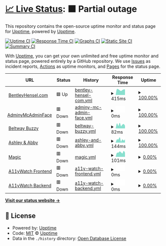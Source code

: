 # [📈 Live Status](https://status.bentleyhensel.com): <!--live status--> **🟧 Partial outage**

This repository contains the open-source uptime monitor and status page for [Upptime](https://upptime.js.org), powered by [Upptime](https://github.com/upptime/upptime).

[![Uptime CI](https://github.com/theboatymcboatface/upptime/workflows/Uptime%20CI/badge.svg)](https://github.com/theboatymcboatface/upptime/actions?query=workflow%3A%22Uptime+CI%22)
[![Response Time CI](https://github.com/theboatymcboatface/upptime/workflows/Response%20Time%20CI/badge.svg)](https://github.com/theboatymcboatface/upptime/actions?query=workflow%3A%22Response+Time+CI%22)
[![Graphs CI](https://github.com/theboatymcboatface/upptime/workflows/Graphs%20CI/badge.svg)](https://github.com/theboatymcboatface/upptime/actions?query=workflow%3A%22Graphs+CI%22)
[![Static Site CI](https://github.com/theboatymcboatface/upptime/workflows/Static%20Site%20CI/badge.svg)](https://github.com/theboatymcboatface/upptime/actions?query=workflow%3A%22Static+Site+CI%22)
[![Summary CI](https://github.com/theboatymcboatface/upptime/workflows/Summary%20CI/badge.svg)](https://github.com/theboatymcboatface/upptime/actions?query=workflow%3A%22Summary+CI%22)

With [Upptime](https://upptime.js.org), you can get your own unlimited and free uptime monitor and status page, powered entirely by a GitHub repository. We use [Issues](https://github.com/upptime/upptime/issues) as incident reports, [Actions](https://github.com/theboatymcboatface/upptime/actions) as uptime monitors, and [Pages](https://status.bentleyhensel.com) for the status page.

<!--start: status pages-->
<!-- This summary is generated by Upptime (https://github.com/upptime/upptime) -->
<!-- Do not edit this manually, your changes will be overwritten -->
<!-- prettier-ignore -->
| URL | Status | History | Response Time | Uptime |
| --- | ------ | ------- | ------------- | ------ |
| <img alt="" src="https://icons.duckduckgo.com/ip3/bentleyhensel.com.ico" height="13"> [BentleyHensel.com](https://bentleyhensel.com/) | 🟩 Up | [bentley-hensel-com.yml](https://github.com/TheBoatyMcBoatFace/upptime/commits/HEAD/history/bentley-hensel-com.yml) | <details><summary><img alt="Response time graph" src="./graphs/bentley-hensel-com/response-time-week.png" height="20"> 415ms</summary><br><a href="https://theboatymcboatface.github.io/upptime/history/bentley-hensel-com"><img alt="Response time 314" src="https://img.shields.io/endpoint?url=https%3A%2F%2Fraw.githubusercontent.com%2FTheBoatyMcBoatFace%2Fupptime%2FHEAD%2Fapi%2Fbentley-hensel-com%2Fresponse-time.json"></a><br><a href="https://theboatymcboatface.github.io/upptime/history/bentley-hensel-com"><img alt="24-hour response time 448" src="https://img.shields.io/endpoint?url=https%3A%2F%2Fraw.githubusercontent.com%2FTheBoatyMcBoatFace%2Fupptime%2FHEAD%2Fapi%2Fbentley-hensel-com%2Fresponse-time-day.json"></a><br><a href="https://theboatymcboatface.github.io/upptime/history/bentley-hensel-com"><img alt="7-day response time 415" src="https://img.shields.io/endpoint?url=https%3A%2F%2Fraw.githubusercontent.com%2FTheBoatyMcBoatFace%2Fupptime%2FHEAD%2Fapi%2Fbentley-hensel-com%2Fresponse-time-week.json"></a><br><a href="https://theboatymcboatface.github.io/upptime/history/bentley-hensel-com"><img alt="30-day response time 429" src="https://img.shields.io/endpoint?url=https%3A%2F%2Fraw.githubusercontent.com%2FTheBoatyMcBoatFace%2Fupptime%2FHEAD%2Fapi%2Fbentley-hensel-com%2Fresponse-time-month.json"></a><br><a href="https://theboatymcboatface.github.io/upptime/history/bentley-hensel-com"><img alt="1-year response time 314" src="https://img.shields.io/endpoint?url=https%3A%2F%2Fraw.githubusercontent.com%2FTheBoatyMcBoatFace%2Fupptime%2FHEAD%2Fapi%2Fbentley-hensel-com%2Fresponse-time-year.json"></a></details> | <details><summary><a href="https://theboatymcboatface.github.io/upptime/history/bentley-hensel-com">100.00%</a></summary><a href="https://theboatymcboatface.github.io/upptime/history/bentley-hensel-com"><img alt="All-time uptime 83.79%" src="https://img.shields.io/endpoint?url=https%3A%2F%2Fraw.githubusercontent.com%2FTheBoatyMcBoatFace%2Fupptime%2FHEAD%2Fapi%2Fbentley-hensel-com%2Fuptime.json"></a><br><a href="https://theboatymcboatface.github.io/upptime/history/bentley-hensel-com"><img alt="24-hour uptime 100.00%" src="https://img.shields.io/endpoint?url=https%3A%2F%2Fraw.githubusercontent.com%2FTheBoatyMcBoatFace%2Fupptime%2FHEAD%2Fapi%2Fbentley-hensel-com%2Fuptime-day.json"></a><br><a href="https://theboatymcboatface.github.io/upptime/history/bentley-hensel-com"><img alt="7-day uptime 100.00%" src="https://img.shields.io/endpoint?url=https%3A%2F%2Fraw.githubusercontent.com%2FTheBoatyMcBoatFace%2Fupptime%2FHEAD%2Fapi%2Fbentley-hensel-com%2Fuptime-week.json"></a><br><a href="https://theboatymcboatface.github.io/upptime/history/bentley-hensel-com"><img alt="30-day uptime 99.77%" src="https://img.shields.io/endpoint?url=https%3A%2F%2Fraw.githubusercontent.com%2FTheBoatyMcBoatFace%2Fupptime%2FHEAD%2Fapi%2Fbentley-hensel-com%2Fuptime-month.json"></a><br><a href="https://theboatymcboatface.github.io/upptime/history/bentley-hensel-com"><img alt="1-year uptime 83.79%" src="https://img.shields.io/endpoint?url=https%3A%2F%2Fraw.githubusercontent.com%2FTheBoatyMcBoatFace%2Fupptime%2FHEAD%2Fapi%2Fbentley-hensel-com%2Fuptime-year.json"></a></details>
| <img alt="" src="https://icons.duckduckgo.com/ip3/null.ico" height="13"> [AdminyMcAdminFace](https//portainer.beltway-buzz.com) | 🟥 Down | [adminy-mc-admin-face.yml](https://github.com/TheBoatyMcBoatFace/upptime/commits/HEAD/history/adminy-mc-admin-face.yml) | <details><summary><img alt="Response time graph" src="./graphs/adminy-mc-admin-face/response-time-week.png" height="20"> 0ms</summary><br><a href="https://theboatymcboatface.github.io/upptime/history/adminy-mc-admin-face"><img alt="Response time 0" src="https://img.shields.io/endpoint?url=https%3A%2F%2Fraw.githubusercontent.com%2FTheBoatyMcBoatFace%2Fupptime%2FHEAD%2Fapi%2Fadminy-mc-admin-face%2Fresponse-time.json"></a><br><a href="https://theboatymcboatface.github.io/upptime/history/adminy-mc-admin-face"><img alt="24-hour response time 0" src="https://img.shields.io/endpoint?url=https%3A%2F%2Fraw.githubusercontent.com%2FTheBoatyMcBoatFace%2Fupptime%2FHEAD%2Fapi%2Fadminy-mc-admin-face%2Fresponse-time-day.json"></a><br><a href="https://theboatymcboatface.github.io/upptime/history/adminy-mc-admin-face"><img alt="7-day response time 0" src="https://img.shields.io/endpoint?url=https%3A%2F%2Fraw.githubusercontent.com%2FTheBoatyMcBoatFace%2Fupptime%2FHEAD%2Fapi%2Fadminy-mc-admin-face%2Fresponse-time-week.json"></a><br><a href="https://theboatymcboatface.github.io/upptime/history/adminy-mc-admin-face"><img alt="30-day response time 0" src="https://img.shields.io/endpoint?url=https%3A%2F%2Fraw.githubusercontent.com%2FTheBoatyMcBoatFace%2Fupptime%2FHEAD%2Fapi%2Fadminy-mc-admin-face%2Fresponse-time-month.json"></a><br><a href="https://theboatymcboatface.github.io/upptime/history/adminy-mc-admin-face"><img alt="1-year response time 0" src="https://img.shields.io/endpoint?url=https%3A%2F%2Fraw.githubusercontent.com%2FTheBoatyMcBoatFace%2Fupptime%2FHEAD%2Fapi%2Fadminy-mc-admin-face%2Fresponse-time-year.json"></a></details> | <details><summary><a href="https://theboatymcboatface.github.io/upptime/history/adminy-mc-admin-face">100.00%</a></summary><a href="https://theboatymcboatface.github.io/upptime/history/adminy-mc-admin-face"><img alt="All-time uptime 97.98%" src="https://img.shields.io/endpoint?url=https%3A%2F%2Fraw.githubusercontent.com%2FTheBoatyMcBoatFace%2Fupptime%2FHEAD%2Fapi%2Fadminy-mc-admin-face%2Fuptime.json"></a><br><a href="https://theboatymcboatface.github.io/upptime/history/adminy-mc-admin-face"><img alt="24-hour uptime 100.00%" src="https://img.shields.io/endpoint?url=https%3A%2F%2Fraw.githubusercontent.com%2FTheBoatyMcBoatFace%2Fupptime%2FHEAD%2Fapi%2Fadminy-mc-admin-face%2Fuptime-day.json"></a><br><a href="https://theboatymcboatface.github.io/upptime/history/adminy-mc-admin-face"><img alt="7-day uptime 100.00%" src="https://img.shields.io/endpoint?url=https%3A%2F%2Fraw.githubusercontent.com%2FTheBoatyMcBoatFace%2Fupptime%2FHEAD%2Fapi%2Fadminy-mc-admin-face%2Fuptime-week.json"></a><br><a href="https://theboatymcboatface.github.io/upptime/history/adminy-mc-admin-face"><img alt="30-day uptime 100.00%" src="https://img.shields.io/endpoint?url=https%3A%2F%2Fraw.githubusercontent.com%2FTheBoatyMcBoatFace%2Fupptime%2FHEAD%2Fapi%2Fadminy-mc-admin-face%2Fuptime-month.json"></a><br><a href="https://theboatymcboatface.github.io/upptime/history/adminy-mc-admin-face"><img alt="1-year uptime 97.98%" src="https://img.shields.io/endpoint?url=https%3A%2F%2Fraw.githubusercontent.com%2FTheBoatyMcBoatFace%2Fupptime%2FHEAD%2Fapi%2Fadminy-mc-admin-face%2Fuptime-year.json"></a></details>
| <img alt="" src="https://icons.duckduckgo.com/ip3/media.beltway-buzz.com.ico" height="13"> [Beltway Buzzy](https://media.beltway-buzz.com) | 🟥 Down | [beltway-buzzy.yml](https://github.com/TheBoatyMcBoatFace/upptime/commits/HEAD/history/beltway-buzzy.yml) | <details><summary><img alt="Response time graph" src="./graphs/beltway-buzzy/response-time-week.png" height="20"> 82ms</summary><br><a href="https://theboatymcboatface.github.io/upptime/history/beltway-buzzy"><img alt="Response time 103" src="https://img.shields.io/endpoint?url=https%3A%2F%2Fraw.githubusercontent.com%2FTheBoatyMcBoatFace%2Fupptime%2FHEAD%2Fapi%2Fbeltway-buzzy%2Fresponse-time.json"></a><br><a href="https://theboatymcboatface.github.io/upptime/history/beltway-buzzy"><img alt="24-hour response time 57" src="https://img.shields.io/endpoint?url=https%3A%2F%2Fraw.githubusercontent.com%2FTheBoatyMcBoatFace%2Fupptime%2FHEAD%2Fapi%2Fbeltway-buzzy%2Fresponse-time-day.json"></a><br><a href="https://theboatymcboatface.github.io/upptime/history/beltway-buzzy"><img alt="7-day response time 82" src="https://img.shields.io/endpoint?url=https%3A%2F%2Fraw.githubusercontent.com%2FTheBoatyMcBoatFace%2Fupptime%2FHEAD%2Fapi%2Fbeltway-buzzy%2Fresponse-time-week.json"></a><br><a href="https://theboatymcboatface.github.io/upptime/history/beltway-buzzy"><img alt="30-day response time 83" src="https://img.shields.io/endpoint?url=https%3A%2F%2Fraw.githubusercontent.com%2FTheBoatyMcBoatFace%2Fupptime%2FHEAD%2Fapi%2Fbeltway-buzzy%2Fresponse-time-month.json"></a><br><a href="https://theboatymcboatface.github.io/upptime/history/beltway-buzzy"><img alt="1-year response time 103" src="https://img.shields.io/endpoint?url=https%3A%2F%2Fraw.githubusercontent.com%2FTheBoatyMcBoatFace%2Fupptime%2FHEAD%2Fapi%2Fbeltway-buzzy%2Fresponse-time-year.json"></a></details> | <details><summary><a href="https://theboatymcboatface.github.io/upptime/history/beltway-buzzy">100.00%</a></summary><a href="https://theboatymcboatface.github.io/upptime/history/beltway-buzzy"><img alt="All-time uptime 97.98%" src="https://img.shields.io/endpoint?url=https%3A%2F%2Fraw.githubusercontent.com%2FTheBoatyMcBoatFace%2Fupptime%2FHEAD%2Fapi%2Fbeltway-buzzy%2Fuptime.json"></a><br><a href="https://theboatymcboatface.github.io/upptime/history/beltway-buzzy"><img alt="24-hour uptime 100.00%" src="https://img.shields.io/endpoint?url=https%3A%2F%2Fraw.githubusercontent.com%2FTheBoatyMcBoatFace%2Fupptime%2FHEAD%2Fapi%2Fbeltway-buzzy%2Fuptime-day.json"></a><br><a href="https://theboatymcboatface.github.io/upptime/history/beltway-buzzy"><img alt="7-day uptime 100.00%" src="https://img.shields.io/endpoint?url=https%3A%2F%2Fraw.githubusercontent.com%2FTheBoatyMcBoatFace%2Fupptime%2FHEAD%2Fapi%2Fbeltway-buzzy%2Fuptime-week.json"></a><br><a href="https://theboatymcboatface.github.io/upptime/history/beltway-buzzy"><img alt="30-day uptime 100.00%" src="https://img.shields.io/endpoint?url=https%3A%2F%2Fraw.githubusercontent.com%2FTheBoatyMcBoatFace%2Fupptime%2FHEAD%2Fapi%2Fbeltway-buzzy%2Fuptime-month.json"></a><br><a href="https://theboatymcboatface.github.io/upptime/history/beltway-buzzy"><img alt="1-year uptime 97.98%" src="https://img.shields.io/endpoint?url=https%3A%2F%2Fraw.githubusercontent.com%2FTheBoatyMcBoatFace%2Fupptime%2FHEAD%2Fapi%2Fbeltway-buzzy%2Fuptime-year.json"></a></details>
| <img alt="" src="https://icons.duckduckgo.com/ip3/ashleyabby.info.ico" height="13"> [Ashley & Abby](https://ashleyabby.info) | 🟥 Down | [ashley-and-abby.yml](https://github.com/TheBoatyMcBoatFace/upptime/commits/HEAD/history/ashley-and-abby.yml) | <details><summary><img alt="Response time graph" src="./graphs/ashley-and-abby/response-time-week.png" height="20"> 144ms</summary><br><a href="https://theboatymcboatface.github.io/upptime/history/ashley-and-abby"><img alt="Response time 184" src="https://img.shields.io/endpoint?url=https%3A%2F%2Fraw.githubusercontent.com%2FTheBoatyMcBoatFace%2Fupptime%2FHEAD%2Fapi%2Fashley-and-abby%2Fresponse-time.json"></a><br><a href="https://theboatymcboatface.github.io/upptime/history/ashley-and-abby"><img alt="24-hour response time 151" src="https://img.shields.io/endpoint?url=https%3A%2F%2Fraw.githubusercontent.com%2FTheBoatyMcBoatFace%2Fupptime%2FHEAD%2Fapi%2Fashley-and-abby%2Fresponse-time-day.json"></a><br><a href="https://theboatymcboatface.github.io/upptime/history/ashley-and-abby"><img alt="7-day response time 144" src="https://img.shields.io/endpoint?url=https%3A%2F%2Fraw.githubusercontent.com%2FTheBoatyMcBoatFace%2Fupptime%2FHEAD%2Fapi%2Fashley-and-abby%2Fresponse-time-week.json"></a><br><a href="https://theboatymcboatface.github.io/upptime/history/ashley-and-abby"><img alt="30-day response time 145" src="https://img.shields.io/endpoint?url=https%3A%2F%2Fraw.githubusercontent.com%2FTheBoatyMcBoatFace%2Fupptime%2FHEAD%2Fapi%2Fashley-and-abby%2Fresponse-time-month.json"></a><br><a href="https://theboatymcboatface.github.io/upptime/history/ashley-and-abby"><img alt="1-year response time 184" src="https://img.shields.io/endpoint?url=https%3A%2F%2Fraw.githubusercontent.com%2FTheBoatyMcBoatFace%2Fupptime%2FHEAD%2Fapi%2Fashley-and-abby%2Fresponse-time-year.json"></a></details> | <details><summary><a href="https://theboatymcboatface.github.io/upptime/history/ashley-and-abby">100.00%</a></summary><a href="https://theboatymcboatface.github.io/upptime/history/ashley-and-abby"><img alt="All-time uptime 99.16%" src="https://img.shields.io/endpoint?url=https%3A%2F%2Fraw.githubusercontent.com%2FTheBoatyMcBoatFace%2Fupptime%2FHEAD%2Fapi%2Fashley-and-abby%2Fuptime.json"></a><br><a href="https://theboatymcboatface.github.io/upptime/history/ashley-and-abby"><img alt="24-hour uptime 100.00%" src="https://img.shields.io/endpoint?url=https%3A%2F%2Fraw.githubusercontent.com%2FTheBoatyMcBoatFace%2Fupptime%2FHEAD%2Fapi%2Fashley-and-abby%2Fuptime-day.json"></a><br><a href="https://theboatymcboatface.github.io/upptime/history/ashley-and-abby"><img alt="7-day uptime 100.00%" src="https://img.shields.io/endpoint?url=https%3A%2F%2Fraw.githubusercontent.com%2FTheBoatyMcBoatFace%2Fupptime%2FHEAD%2Fapi%2Fashley-and-abby%2Fuptime-week.json"></a><br><a href="https://theboatymcboatface.github.io/upptime/history/ashley-and-abby"><img alt="30-day uptime 100.00%" src="https://img.shields.io/endpoint?url=https%3A%2F%2Fraw.githubusercontent.com%2FTheBoatyMcBoatFace%2Fupptime%2FHEAD%2Fapi%2Fashley-and-abby%2Fuptime-month.json"></a><br><a href="https://theboatymcboatface.github.io/upptime/history/ashley-and-abby"><img alt="1-year uptime 99.16%" src="https://img.shields.io/endpoint?url=https%3A%2F%2Fraw.githubusercontent.com%2FTheBoatyMcBoatFace%2Fupptime%2FHEAD%2Fapi%2Fashley-and-abby%2Fuptime-year.json"></a></details>
| <img alt="" src="https://icons.duckduckgo.com/ip3/magic.bfhensel.com.ico" height="13"> [Magic](https://magic.bfhensel.com) | 🟥 Down | [magic.yml](https://github.com/TheBoatyMcBoatFace/upptime/commits/HEAD/history/magic.yml) | <details><summary><img alt="Response time graph" src="./graphs/magic/response-time-week.png" height="20"> 101ms</summary><br><a href="https://theboatymcboatface.github.io/upptime/history/magic"><img alt="Response time 172" src="https://img.shields.io/endpoint?url=https%3A%2F%2Fraw.githubusercontent.com%2FTheBoatyMcBoatFace%2Fupptime%2FHEAD%2Fapi%2Fmagic%2Fresponse-time.json"></a><br><a href="https://theboatymcboatface.github.io/upptime/history/magic"><img alt="24-hour response time 94" src="https://img.shields.io/endpoint?url=https%3A%2F%2Fraw.githubusercontent.com%2FTheBoatyMcBoatFace%2Fupptime%2FHEAD%2Fapi%2Fmagic%2Fresponse-time-day.json"></a><br><a href="https://theboatymcboatface.github.io/upptime/history/magic"><img alt="7-day response time 101" src="https://img.shields.io/endpoint?url=https%3A%2F%2Fraw.githubusercontent.com%2FTheBoatyMcBoatFace%2Fupptime%2FHEAD%2Fapi%2Fmagic%2Fresponse-time-week.json"></a><br><a href="https://theboatymcboatface.github.io/upptime/history/magic"><img alt="30-day response time 101" src="https://img.shields.io/endpoint?url=https%3A%2F%2Fraw.githubusercontent.com%2FTheBoatyMcBoatFace%2Fupptime%2FHEAD%2Fapi%2Fmagic%2Fresponse-time-month.json"></a><br><a href="https://theboatymcboatface.github.io/upptime/history/magic"><img alt="1-year response time 172" src="https://img.shields.io/endpoint?url=https%3A%2F%2Fraw.githubusercontent.com%2FTheBoatyMcBoatFace%2Fupptime%2FHEAD%2Fapi%2Fmagic%2Fresponse-time-year.json"></a></details> | <details><summary><a href="https://theboatymcboatface.github.io/upptime/history/magic">0.00%</a></summary><a href="https://theboatymcboatface.github.io/upptime/history/magic"><img alt="All-time uptime 29.89%" src="https://img.shields.io/endpoint?url=https%3A%2F%2Fraw.githubusercontent.com%2FTheBoatyMcBoatFace%2Fupptime%2FHEAD%2Fapi%2Fmagic%2Fuptime.json"></a><br><a href="https://theboatymcboatface.github.io/upptime/history/magic"><img alt="24-hour uptime 0.00%" src="https://img.shields.io/endpoint?url=https%3A%2F%2Fraw.githubusercontent.com%2FTheBoatyMcBoatFace%2Fupptime%2FHEAD%2Fapi%2Fmagic%2Fuptime-day.json"></a><br><a href="https://theboatymcboatface.github.io/upptime/history/magic"><img alt="7-day uptime 0.00%" src="https://img.shields.io/endpoint?url=https%3A%2F%2Fraw.githubusercontent.com%2FTheBoatyMcBoatFace%2Fupptime%2FHEAD%2Fapi%2Fmagic%2Fuptime-week.json"></a><br><a href="https://theboatymcboatface.github.io/upptime/history/magic"><img alt="30-day uptime 0.00%" src="https://img.shields.io/endpoint?url=https%3A%2F%2Fraw.githubusercontent.com%2FTheBoatyMcBoatFace%2Fupptime%2FHEAD%2Fapi%2Fmagic%2Fuptime-month.json"></a><br><a href="https://theboatymcboatface.github.io/upptime/history/magic"><img alt="1-year uptime 29.89%" src="https://img.shields.io/endpoint?url=https%3A%2F%2Fraw.githubusercontent.com%2FTheBoatyMcBoatFace%2Fupptime%2FHEAD%2Fapi%2Fmagic%2Fuptime-year.json"></a></details>
| <img alt="" src="https://icons.duckduckgo.com/ip3/a11ywatch-frontend.public-sector-a11y.app.civicactions.net.ico" height="13"> [A11yWatch Frontend](https://a11ywatch-frontend.public-sector-a11y.app.civicactions.net/) | 🟥 Down | [a11y-watch-frontend.yml](https://github.com/TheBoatyMcBoatFace/upptime/commits/HEAD/history/a11y-watch-frontend.yml) | <details><summary><img alt="Response time graph" src="./graphs/a11y-watch-frontend/response-time-week.png" height="20"> 0ms</summary><br><a href="https://theboatymcboatface.github.io/upptime/history/a11y-watch-frontend"><img alt="Response time 235" src="https://img.shields.io/endpoint?url=https%3A%2F%2Fraw.githubusercontent.com%2FTheBoatyMcBoatFace%2Fupptime%2FHEAD%2Fapi%2Fa11y-watch-frontend%2Fresponse-time.json"></a><br><a href="https://theboatymcboatface.github.io/upptime/history/a11y-watch-frontend"><img alt="24-hour response time 0" src="https://img.shields.io/endpoint?url=https%3A%2F%2Fraw.githubusercontent.com%2FTheBoatyMcBoatFace%2Fupptime%2FHEAD%2Fapi%2Fa11y-watch-frontend%2Fresponse-time-day.json"></a><br><a href="https://theboatymcboatface.github.io/upptime/history/a11y-watch-frontend"><img alt="7-day response time 0" src="https://img.shields.io/endpoint?url=https%3A%2F%2Fraw.githubusercontent.com%2FTheBoatyMcBoatFace%2Fupptime%2FHEAD%2Fapi%2Fa11y-watch-frontend%2Fresponse-time-week.json"></a><br><a href="https://theboatymcboatface.github.io/upptime/history/a11y-watch-frontend"><img alt="30-day response time 0" src="https://img.shields.io/endpoint?url=https%3A%2F%2Fraw.githubusercontent.com%2FTheBoatyMcBoatFace%2Fupptime%2FHEAD%2Fapi%2Fa11y-watch-frontend%2Fresponse-time-month.json"></a><br><a href="https://theboatymcboatface.github.io/upptime/history/a11y-watch-frontend"><img alt="1-year response time 235" src="https://img.shields.io/endpoint?url=https%3A%2F%2Fraw.githubusercontent.com%2FTheBoatyMcBoatFace%2Fupptime%2FHEAD%2Fapi%2Fa11y-watch-frontend%2Fresponse-time-year.json"></a></details> | <details><summary><a href="https://theboatymcboatface.github.io/upptime/history/a11y-watch-frontend">0.00%</a></summary><a href="https://theboatymcboatface.github.io/upptime/history/a11y-watch-frontend"><img alt="All-time uptime 38.22%" src="https://img.shields.io/endpoint?url=https%3A%2F%2Fraw.githubusercontent.com%2FTheBoatyMcBoatFace%2Fupptime%2FHEAD%2Fapi%2Fa11y-watch-frontend%2Fuptime.json"></a><br><a href="https://theboatymcboatface.github.io/upptime/history/a11y-watch-frontend"><img alt="24-hour uptime 0.00%" src="https://img.shields.io/endpoint?url=https%3A%2F%2Fraw.githubusercontent.com%2FTheBoatyMcBoatFace%2Fupptime%2FHEAD%2Fapi%2Fa11y-watch-frontend%2Fuptime-day.json"></a><br><a href="https://theboatymcboatface.github.io/upptime/history/a11y-watch-frontend"><img alt="7-day uptime 0.00%" src="https://img.shields.io/endpoint?url=https%3A%2F%2Fraw.githubusercontent.com%2FTheBoatyMcBoatFace%2Fupptime%2FHEAD%2Fapi%2Fa11y-watch-frontend%2Fuptime-week.json"></a><br><a href="https://theboatymcboatface.github.io/upptime/history/a11y-watch-frontend"><img alt="30-day uptime 0.00%" src="https://img.shields.io/endpoint?url=https%3A%2F%2Fraw.githubusercontent.com%2FTheBoatyMcBoatFace%2Fupptime%2FHEAD%2Fapi%2Fa11y-watch-frontend%2Fuptime-month.json"></a><br><a href="https://theboatymcboatface.github.io/upptime/history/a11y-watch-frontend"><img alt="1-year uptime 38.22%" src="https://img.shields.io/endpoint?url=https%3A%2F%2Fraw.githubusercontent.com%2FTheBoatyMcBoatFace%2Fupptime%2FHEAD%2Fapi%2Fa11y-watch-frontend%2Fuptime-year.json"></a></details>
| <img alt="" src="https://icons.duckduckgo.com/ip3/a11ywatch-backend.public-sector-a11y.app.civicactions.net.ico" height="13"> [A11yWatch Backend](https://a11ywatch-backend.public-sector-a11y.app.civicactions.net/api/user) | 🟥 Down | [a11y-watch-backend.yml](https://github.com/TheBoatyMcBoatFace/upptime/commits/HEAD/history/a11y-watch-backend.yml) | <details><summary><img alt="Response time graph" src="./graphs/a11y-watch-backend/response-time-week.png" height="20"> 0ms</summary><br><a href="https://theboatymcboatface.github.io/upptime/history/a11y-watch-backend"><img alt="Response time 174" src="https://img.shields.io/endpoint?url=https%3A%2F%2Fraw.githubusercontent.com%2FTheBoatyMcBoatFace%2Fupptime%2FHEAD%2Fapi%2Fa11y-watch-backend%2Fresponse-time.json"></a><br><a href="https://theboatymcboatface.github.io/upptime/history/a11y-watch-backend"><img alt="24-hour response time 0" src="https://img.shields.io/endpoint?url=https%3A%2F%2Fraw.githubusercontent.com%2FTheBoatyMcBoatFace%2Fupptime%2FHEAD%2Fapi%2Fa11y-watch-backend%2Fresponse-time-day.json"></a><br><a href="https://theboatymcboatface.github.io/upptime/history/a11y-watch-backend"><img alt="7-day response time 0" src="https://img.shields.io/endpoint?url=https%3A%2F%2Fraw.githubusercontent.com%2FTheBoatyMcBoatFace%2Fupptime%2FHEAD%2Fapi%2Fa11y-watch-backend%2Fresponse-time-week.json"></a><br><a href="https://theboatymcboatface.github.io/upptime/history/a11y-watch-backend"><img alt="30-day response time 0" src="https://img.shields.io/endpoint?url=https%3A%2F%2Fraw.githubusercontent.com%2FTheBoatyMcBoatFace%2Fupptime%2FHEAD%2Fapi%2Fa11y-watch-backend%2Fresponse-time-month.json"></a><br><a href="https://theboatymcboatface.github.io/upptime/history/a11y-watch-backend"><img alt="1-year response time 174" src="https://img.shields.io/endpoint?url=https%3A%2F%2Fraw.githubusercontent.com%2FTheBoatyMcBoatFace%2Fupptime%2FHEAD%2Fapi%2Fa11y-watch-backend%2Fresponse-time-year.json"></a></details> | <details><summary><a href="https://theboatymcboatface.github.io/upptime/history/a11y-watch-backend">0.00%</a></summary><a href="https://theboatymcboatface.github.io/upptime/history/a11y-watch-backend"><img alt="All-time uptime 38.22%" src="https://img.shields.io/endpoint?url=https%3A%2F%2Fraw.githubusercontent.com%2FTheBoatyMcBoatFace%2Fupptime%2FHEAD%2Fapi%2Fa11y-watch-backend%2Fuptime.json"></a><br><a href="https://theboatymcboatface.github.io/upptime/history/a11y-watch-backend"><img alt="24-hour uptime 0.00%" src="https://img.shields.io/endpoint?url=https%3A%2F%2Fraw.githubusercontent.com%2FTheBoatyMcBoatFace%2Fupptime%2FHEAD%2Fapi%2Fa11y-watch-backend%2Fuptime-day.json"></a><br><a href="https://theboatymcboatface.github.io/upptime/history/a11y-watch-backend"><img alt="7-day uptime 0.00%" src="https://img.shields.io/endpoint?url=https%3A%2F%2Fraw.githubusercontent.com%2FTheBoatyMcBoatFace%2Fupptime%2FHEAD%2Fapi%2Fa11y-watch-backend%2Fuptime-week.json"></a><br><a href="https://theboatymcboatface.github.io/upptime/history/a11y-watch-backend"><img alt="30-day uptime 0.00%" src="https://img.shields.io/endpoint?url=https%3A%2F%2Fraw.githubusercontent.com%2FTheBoatyMcBoatFace%2Fupptime%2FHEAD%2Fapi%2Fa11y-watch-backend%2Fuptime-month.json"></a><br><a href="https://theboatymcboatface.github.io/upptime/history/a11y-watch-backend"><img alt="1-year uptime 38.22%" src="https://img.shields.io/endpoint?url=https%3A%2F%2Fraw.githubusercontent.com%2FTheBoatyMcBoatFace%2Fupptime%2FHEAD%2Fapi%2Fa11y-watch-backend%2Fuptime-year.json"></a></details>

<!--end: status pages-->

[**Visit our status website →**](https://status.bentleyhensel.com)

## 📄 License

- Powered by: [Upptime](https://github.com/upptime/upptime)
- Code: [MIT](./LICENSE) © [Upptime](https://upptime.js.org)
- Data in the `./history` directory: [Open Database License](https://opendatacommons.org/licenses/odbl/1-0/)

